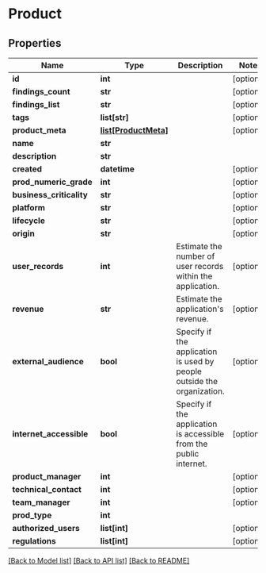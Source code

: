 # Product

## Properties
Name | Type | Description | Notes
------------ | ------------- | ------------- | -------------
**id** | **int** |  | [optional] 
**findings_count** | **str** |  | [optional] 
**findings_list** | **str** |  | [optional] 
**tags** | **list[str]** |  | [optional] 
**product_meta** | [**list[ProductMeta]**](ProductMeta.md) |  | [optional] 
**name** | **str** |  | 
**description** | **str** |  | 
**created** | **datetime** |  | [optional] 
**prod_numeric_grade** | **int** |  | [optional] 
**business_criticality** | **str** |  | [optional] 
**platform** | **str** |  | [optional] 
**lifecycle** | **str** |  | [optional] 
**origin** | **str** |  | [optional] 
**user_records** | **int** | Estimate the number of user records within the application. | [optional] 
**revenue** | **str** | Estimate the application&#39;s revenue. | [optional] 
**external_audience** | **bool** | Specify if the application is used by people outside the organization. | [optional] 
**internet_accessible** | **bool** | Specify if the application is accessible from the public internet. | [optional] 
**product_manager** | **int** |  | [optional] 
**technical_contact** | **int** |  | [optional] 
**team_manager** | **int** |  | [optional] 
**prod_type** | **int** |  | 
**authorized_users** | **list[int]** |  | [optional] 
**regulations** | **list[int]** |  | [optional] 

[[Back to Model list]](../README.md#documentation-for-models) [[Back to API list]](../README.md#documentation-for-api-endpoints) [[Back to README]](../README.md)


